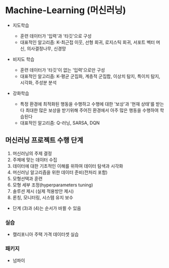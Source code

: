 # Machine-Learning (머신러닝)
+ 지도학습
  + 훈련 데이터가 '입력'과 '타깃'으로 구성
  + 대표적인 알고리즘: K-최근접 이웃, 선형 회귀, 로지스틱 회귀, 서포트 벡터 머신, 의사결정나무, 신경망

+ 비지도 학습
  + 훈련 데이터가 '타깃'이 없는 '입력'으로만 구성
  +  대표적인 알고리즘: K-평균 군집화, 계층적 군집합, 이상치 탐지, 특이치 탐지, 시각화, 주성분 분석

+ 강화학습
  + 특정 환경에 최적화된 행동을 수행하고 수행에 대한 '보상'과 '현재 상태'를 받는다 최대한 많은 보상을 받기위해 주어진 환경에서 아주 많은 행동을 수행하여 학습된다
  + 대표적인 알고리즘: Q-러닝, SARSA, DQN
## 머신러닝 프로젝트 수행 단계
1. 머신러닝의 주제 결정
2. 주제에 맞는 데이터 수집
3. 데이터에 대한 기초적인 이해를 위하여 데이터 탐색과 시각화
4. 머신러닝 알고리즘을 위한 데이터 준비(전처리 포함)
5. 모형선택과 훈련
6. 모형 세부 조정(hyperparameters tuning)
7. 솔루션 제시 (실제 적용방안 제시)
8. 론칭, 모니터링, 시스템 유지 보수
+ 단계 (3)과 (4)는 순서가 바뀔 수 있음
### 실습
+ 캘리포니아 주택 가격 데이터셋 실습
### 패키지
+ 넘파이
